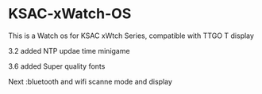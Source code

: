 # KSAC-xWatch-OS
This is a Watch os for KSAC xWtch Series, compatible with TTGO T display

3.2 added 
NTP updae time
minigame

3.6 added Super quality fonts

Next :bluetooth and wifi scanne mode and display

          

